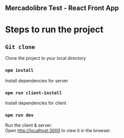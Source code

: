 ## Mercadolibre Test - React Front App 




# Steps to run the project


## `Git clone`

Clone the project to your local directory


### `npm install`

Install dependencies for server


### `npm run client-install`

Install dependencies for client


### `npm run dev`

Run the client & server.<br>
Open [http://localhost:3000](http://localhost:3000) to view it in the browser.